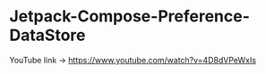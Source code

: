 # Jetpack-Compose-Preference-DataStore

YouTube link -> https://www.youtube.com/watch?v=4D8dVPeWxIs
